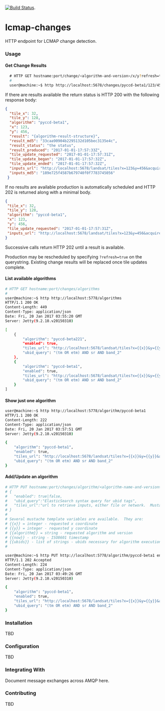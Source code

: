 [![Build Status](https://travis-ci.org/USGS-EROS/lcmap-landsat.svg?branch=develop)](https://travis-ci.org/USGS-EROS/lcmap-changes).
# lcmap-changes
HTTP endpoint for LCMAP change detection.

### Usage
#### Get Change Results
```bash
  # HTTP GET hostname:port/change/<algorithm-and-version>/x/y?refresh=true|false
  #
  user@machine:~$ http http://localhost:5678/changes/pyccd-beta1/123/456
  ```
  If there are results available the return status is HTTP 200 with the following response body:
  ```json
  {
    "tile_x": 32,
    "tile_y": 128,
    "algorithm": "pyccd-beta1",
    "x": 123,
    "y": 456,
    "result": "{algorithm-result-structure}",
    "result_md5": "33caa90904b2295132d105bec3135e4c",
    "result_status": "the status",
    "result_produced": "2017-01-01-17:57:33Z",
    "tile_update_requested": "2017-01-01-17:57:31Z",
    "tile_update_began": "2017-01-01-17:57:32Z",
    "tile_update_ended": "2017-01-01-17:57:32Z",
    "inputs_url": "http://localhost:5678/landsat/tiles?x=123&y=456&acquired=2015-01-01/2017-01-01&ubid=LANDSAT_5/TM/sr_band1&ubid=LANDSAT_5/TM/sr_band2&ubid=LANDSAT_5/TM/sr_band3&ubid=LANDSAT_5/TM/sr_band4&ubid=LANDSAT_5/TM/sr_band5&ubid=LANDSAT_5/TM/sr_band7",
    "inputs_md5": "189e725f4587b679740f0f7783745056"   
   }
  ```

  If no results are available production is automatically scheduled and HTTP 202 is returned along with a minimal body.
   ```json
  {
    "tile_x": 32,
    "tile_y": 128,
    "algorithm": "pyccd-beta1",
    "x": 123,
    "y": 456,
    "tile_update_requested": "2017-01-01-17:57:31Z",
    "inputs_url": "http://localhost:5678/landsat/tiles?x=123&y=456&acquired=2015-01-01/2017-01-01&ubid=LANDSAT_5/TM/sr_band1&ubid=LANDSAT_5/TM/sr_band2&ubid=LANDSAT_5/TM/sr_band3&ubid=LANDSAT_5/TM/sr_band4&ubid=LANDSAT_5/TM/sr_band5&ubid=LANDSAT_5/TM/sr_band7",
   }
  ```
  Successive calls return HTTP 202 until a result is available.

  Production may be rescheduled by specifying ```?refresh=true``` on the querystring.  Existing change results will be replaced once tile updates complete.

#### List available algorithms
  ```bash
  # HTTP GET hostname:port/changes/algorithms
  #
  user@machine:~$ http http://localhost:5778/algorithms
  HTTP/1.1 200 OK
  Content-Length: 449
  Content-Type: application/json
  Date: Fri, 20 Jan 2017 03:55:20 GMT
  Server: Jetty(9.2.10.v20150310)

  [
      {
          "algorithm": "pyccd-beta221",
          "enabled": true,
          "tiles_url": "http://localhost:5678/landsat/tiles?x={{x}}&y={{y}}&acquired=2012-01-03-17:33:10Z/{{now}}{{#ubids}}&ubid={{.}}{{/ubids}}",
          "ubid_query": "(tm OR etm) AND sr AND band_2"
      },
      {
          "algorithm": "pyccd-beta1",
          "enabled": true,
          "tiles_url": "http://localhost:5678/landsat/tiles?x={{x}}&y={{y}}&acquired=2012-01-03-17:33:10Z/{{now}}{{#ubids}}&ubid={{.}}{{/ubids}}",
          "ubid_query": "(tm OR etm) AND sr AND band_2"
      }
  ]
  ```

#### Show just one algorithm
```bash
user@machine:~$ http http://localhost:5778/algorithm/pyccd-beta1
HTTP/1.1 200 OK
Content-Length: 222
Content-Type: application/json
Date: Fri, 20 Jan 2017 03:57:51 GMT
Server: Jetty(9.2.10.v20150310)

{
    "algorithm": "pyccd-beta1",
    "enabled": true,
    "tiles_url": "http://localhost:5678/landsat/tiles?x={{x}}&y={{y}}&acquired=2012-01-03-17:33:10Z/{{now}}{{#ubids}}&ubid={{.}}{{/ubids}}",
    "ubid_query": "(tm OR etm) AND sr AND band_2"
}
```

#### Add/Update an algorithm
  ```bash
  # HTTP PUT hostname:port/changes/algorithm/<algorithm-name-and-version>
  # {
  #   "enabled": true|false,
  #   "ubid_query":"ElasticSearch syntax query for ubid tags",
  #   "tiles_url":"url to retrieve inputs, either file or network.  Mustache syntax accepted"
  # }
  #
  # Several mustache template variables are available.  They are:
  # {{x}} = integer - requested x coordinate
  # {{y}} = integer - requested y coordinate
  # {{algorithm}} = string - requested algorithm and version
  # {{now}} - string - ISO8601 timestamp
  # {{ubids}} - list of strings - ubids necessary for algorithm execution.
  #

  user@machine:~$ http PUT http://localhost:5778/algorithm/pyccd-beta1 enabled:=true ubid_query='(tm OR etm) AND sr AND band_2' tiles_url='http://localhost:5678/landsat/tiles?x={{x}}&y={{y}}&acquired=2012-01-03-17:33:10Z/{{now}}{{#ubids}}&ubid={{.}}{{/ubids}}'
  HTTP/1.1 202 Accepted
  Content-Length: 224
  Content-Type: application/json
  Date: Fri, 20 Jan 2017 03:49:26 GMT
  Server: Jetty(9.2.10.v20150310)

  {
      "algorithm": "pyccd-beta1",
      "enabled": true,
      "tiles_url": "http://localhost:5678/landsat/tiles?x={{x}}&y={{y}}&acquired=2012-01-03-17:33:10Z/{{now}}{{#ubids}}&ubid={{.}}{{/ubids}}",
      "ubid_query": "(tm OR etm) AND sr AND band_2"
  }
  ```

### Installation
TBD

### Configuration
TBD

### Integrating With
Document message exchanges across AMQP here.

### Contributing
TBD
